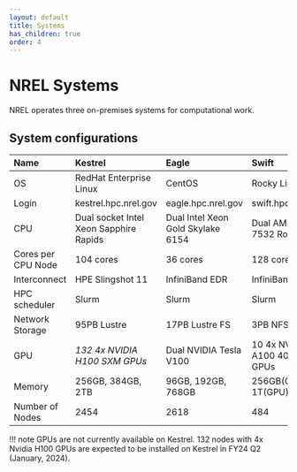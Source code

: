 ```yaml
---
layout: default
title: Systems
has_children: true
order: 4
---
```


# NREL Systems
NREL operates three on-premises systems for computational work. 

## System configurations

| Name        | Kestrel | Eagle     | Swift        | Vermilion     | 
| :---------- | :------ | :-------- | :----------- | :------------- |
| OS          | RedHat Enterprise Linux | CentOS    | Rocky Linux    | RedHat       |
| Login       | kestrel.hpc.nrel.gov | eagle.hpc.nrel.gov | swift.hpc.nrel.gov | vs.hpc.nrel.gov |
| CPU         | Dual socket Intel Xeon Sapphire Rapids | Dual Intel Xeon Gold Skylake 6154 | Dual AMD EPYC 7532 Rome CPU | Dual AMD EPYC 7532 Rome CPU |
| Cores per CPU Node | 104 cores | 36 cores | 128 cores | Varies by partition | 
| Interconnect | HPE Slingshot 11 | InfiniBand EDR | InfiniBand HDR| 25GbE |
| HPC scheduler | Slurm | Slurm | Slurm | Slurm |
| Network Storage | 95PB Lustre | 17PB Lustre FS | 3PB NFS | 440 TB
| GPU         | *132 4x NVIDIA H100 SXM GPUs* | Dual NVIDIA Tesla V100 | 10 4x NVIDIA A100 40GB GPUs | 5 nodes Single A100
| Memory      | 256GB, 384GB, 2TB | 96GB, 192GB, 768GB | 256GB(CPU) 1T(GPU) | 256GB (base)
| Number of Nodes| 2454 | 2618 | 484 | 133 virtual |

!!! note
    GPUs are not currently available on Kestrel.  132 nodes with 4x Nvidia H100 GPUs are expected to be installed on Kestrel in FY24 Q2 (January, 2024). 

